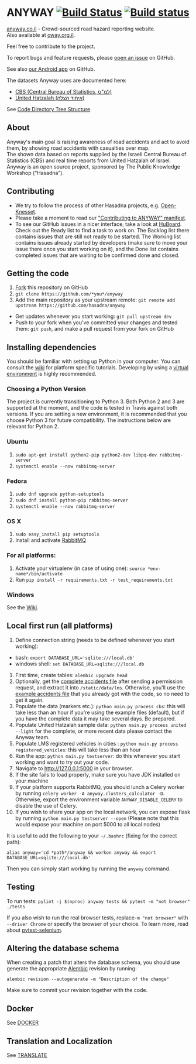 ANYWAY [![Build Status](https://travis-ci.org/hasadna/anyway.png)](https://travis-ci.org/hasadna/anyway) [![Build status](https://ci.appveyor.com/api/projects/status/pg5qvt62y16bu4k5?svg=true)](https://ci.appveyor.com/project/r-darwish/anyway)
======

[anyway.co.il](https://www.anyway.co.il/) - Crowd-sourced road hazard reporting website.<br>
Also available at [oway.org.il](https://www.oway.org.il/).

Feel free to contribute to the project.

To report bugs and feature requests, please [open an issue](https://github.com/hasadna/anyway/issues) on GitHub.

See also [our Android app](https://github.com/hasadna/anywayAndroidApp) on GitHub.

The datasets Anyway uses are documented here:
* [CBS (Central Bureau of Statistics, למ"ס)](https://github.com/hasadna/anyway/blob/dev/docs/LMS.md)
* [United Hatzalah (איחוד הצלה)](https://github.com/hasadna/anyway/blob/dev/docs/UNITED.md)

See [Code Directory Tree Structure](docs/CODE.md).

About
-----------------------
Anyway's main goal is raising awareness of road accidents and act to avoid them, by showing road accidents with casualties over map.<br>
The shown data based on reports supplied by the Israeli Central Bureau of Statistics (CBS) and real time reports from United Hatzalah of Israel.<br>
Anyway is an open source project, sponsored by The Public Knowledge Workshop (“Hasadna”).

Contributing
-----------------------
* We try to follow the process of other Hasadna projects, e.g. [Open-Knesset](https://oknesset-devel.readthedocs.org/en/latest/).
* Please take a moment to read our ["Contributing to ANYWAY" manifest](docs/CONTRIBUTING.md).
* To see our GitHub issues in a nicer interface, take a look at [HuBoard](https://huboard.com/hasadna/anyway). Check out the Ready list to find a task to work on. The Backlog list there contains issues that are still not ready to be started. The Working list contains issues already started by developers (make sure to move your issue there once you start working on it), and the Done list contains completed issues that are waiting to be confirmed done and closed.

## Getting the code
1. [Fork](https://github.com/hasadna/anyway/fork) this repository on GitHub
1. `git clone https://github.com/*you*/anyway`
1. Add the main repository as your upstream remote: `git remote add upstream https://github.com/hasadna/anyway`

* Get updates whenever you start working: `git pull upstream dev`
* Push to your fork when you've committed your changes and tested them: `git push`, and make a pull request from your fork on GitHub

## Installing dependencies

You should be familiar with setting up Python in your computer. You can consult the [wiki](https://github.com/hasadna/anyway/wiki/Setup) for
platform specific tutorials. Developing by using a [virtual
environment](https://www.youtube.com/watch?v=N5vscPTWKOk) is highly recommended.

### Choosing a Python Version
The project is currently transitioning to Python 3. Both Python 2 and 3 are supported at the moment, and the code is tested in Travis against both versions. If you are setting a new environment, it is recommended that you choose Python 3 for future compatibility. The instructions below are relevant for Python 2.

### Ubuntu
1. `sudo apt-get install python2-pip python2-dev libpq-dev rabbitmq-server`
1. `systemctl enable --now rabbitmq-server`

### Fedora
1. `sudo dnf upgrade python-setuptools`
1. `sudo dnf install python-pip rabbitmq-server`
1. `systemctl enable --now rabbitmq-server`

### OS X
1. `sudo easy_install pip setuptools`
1. Install and activate [RabbitMQ](https://www.rabbitmq.com/install-standalone-mac.html)

### For all platforms:
1. Activate your virtualenv (in case of using one): `source *env-name*/bin/activate`
1. Run `pip install -r requirements.txt -r test_requirements.txt`

### Windows
See the [Wiki](https://github.com/hasadna/anyway/wiki/Setting-up-a-Python-development-environment-in-Windows).

## Local first run (all platforms)
1. Define connection string (needs to be defined whenever you start working):
  * bash: `export DATABASE_URL='sqlite:///local.db'`
  * windows shell: `set DATABASE_URL=sqlite:///local.db`

1. First time, create tables: `alembic upgrade head`
1. Optionally, get the [complete accidents file](https://drive.google.com/file/d/0B4yX8HDe1VaTdWdPMXV5c2gycW8/view?usp=sharing) after sending a permission request, and extract it into `/static/data/lms`. Otherwise, you'll use the [example accidents file](https://drive.google.com/file/d/0B4yX8HDe1VaTSjNMUXYyeW4yQkk/view?usp=sharing) that you already got with the code, so no need to get it again.
1. Populate the data (markers etc.): `python main.py process cbs`: this will take less than an hour if
   you're using the example files (default), but if you have the complete data it may take several
   days. Be prepared.
1. Populate United Hatzalah sample data: `python main.py process united --light` for the complete,
   or more recent data please contact the Anyway team.
1. Populate LMS registered vehicles in cities : `python main.py process registered_vehicles`: this will take less than an hour
1. Run the app: `python main.py testserver`: do this whenever you start working and want to try out your code.
1. Navigate to http://127.0.0.1:5000 in your browser.
1. If the site fails to load properly, make sure you have JDK installed on your machine
1. If your platform supports RabbitMQ, you should lunch a Celery worker by running `celery worker -A anyway.clusters_calculator -D`. Otherwise, export the environment variable `ANYWAY_DISABLE_CELERY` to disable the use of Celery.
1. If you wish to share your app on the local network, you can expose flask by running `python
    main.py testserver --open` (Please note that this would expose your machine on port 5000 to all
    local nodes)

It is useful to add the following to your `~/.bashrc` (fixing for the correct path):

    alias anyway='cd *path*/anyway && workon anyway && export DATABASE_URL=sqlite:///local.db'

Then you can simply start working by running the `anyway` command.

## Testing
To run tests: `pylint -j $(nproc) anyway tests && pytest -m "not browser" ./tests`

If you also wish to run the real browser tests, replace`-m "not browser"` with `--driver Chrome` or specify the browser of your choice. To learn more, read about [pytest-selenium](http://pytest-selenium.readthedocs.io/en/latest/user_guide.html#specifying-a-browser).

## Altering the database schema
When creating a patch that alters the database schema, you should use generate the appropriate
[Alembic](http://alembic.zzzcomputing.com/en/latest/index.html) revision by running:

``` shell
alembic revision --autogenerate -m "Description of the change"
```

Make sure to commit your revision together with the code.

## Docker
See [DOCKER](docs/DOCKER.md)

## Translation and Localization
See [TRANSLATE](docs/TRANSLATE.md)
